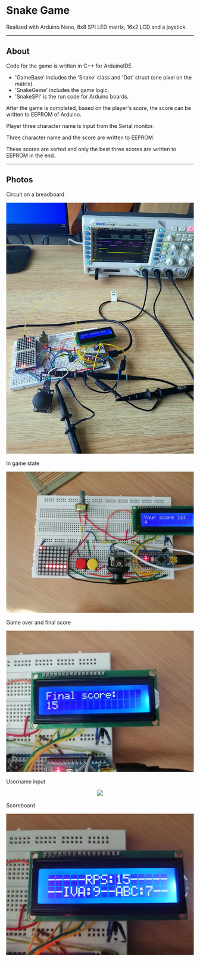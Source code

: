 # Snake Game 
Realized with Arduino Nano, 8x8 SPI LED matrix, 16x2 LCD and a joystick.

---
## About

Code for the game is written in C++ for ArduinoIDE.
- 'GameBase' includes the 'Snake' class and 'Dot' struct (one pixel on the matrix).
- 'SnakeGame' includes the game logic.
- 'SnakeSPI' is the run code for Arduino boards.

After the game is completed, based on the player's score, the score can be
written to EEPROM of Arduino.

Player three character name is input from the Serial monitor.

Three character name and the score are written to EEPROM.

These scores are sorted and only the best three scores are written to EEPROM
in the end.

---
## Photos

Circuit on a breadboard
<div align="center"> <img src="/images and pdfs/circuit/circuit_on_a_breadboard.jpg"> </div>

In game state
<div align="center"> <img src="/images and pdfs/gameplay/4. in_game_state_1.jpg"> </div>

Game over and final score
<div align="center"> <img src="/images and pdfs/gameplay/6. game_over_state.jpg"> </div>

Username input
<div align="center"> <img src="/images and pdfs/gameplay/7. name_input.jpg"> </div>

Scoreboard
<div align="center"> <img src="/images and pdfs/gameplay/12. scoreboard_three_scores.jpg"> </div>
